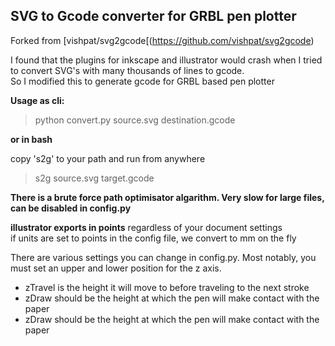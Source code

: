 ## SVG to Gcode converter for GRBL pen plotter

Forked from [vishpat/svg2gcode[(https://github.com/vishpat/svg2gcode)


I found that the plugins for inkscape and illustrator would crash when I tried to convert SVG's with many thousands of lines to gcode.  
So I modified this to generate gcode for GRBL based pen plotter

**Usage as cli:**

>python convert.py source.svg destination.gcode

**or in bash**

copy 's2g' to your path and run from anywhere
>s2g source.svg target.gcode

**There is a brute force path optimisator algarithm. Very slow for large files, can be disabled in config.py**

**illustrator exports in points** regardless of your document settings  
if units are set to points in the config file, we convert to mm on the fly

There are various settings you can change in config.py. Most notably, you must set an upper and lower position for the z axis.

* zTravel is the height it will move to before traveling to the next stroke
* zDraw should be the height at which the pen will make contact with the paper
* zDraw should be the height at which the pen will make contact with the paper


